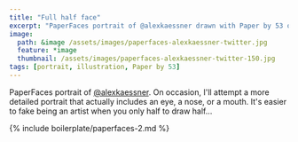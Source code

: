 ```yaml
---
title: "Full half face"
excerpt: "PaperFaces portrait of @alexkaessner drawn with Paper by 53 on an iPad."
image: 
  path: &image /assets/images/paperfaces-alexkaessner-twitter.jpg 
  feature: *image
  thumbnail: /assets/images/paperfaces-alexkaessner-twitter-150.jpg
tags: [portrait, illustration, Paper by 53]
---
```


PaperFaces portrait of [@alexkaessner](http://twitter.com/alexkaessner). On occasion, I'll attempt a more detailed portrait that actually includes an eye, a nose, or a mouth. It's easier to fake being an artist when you only half to draw half… 

{% include boilerplate/paperfaces-2.md %}
